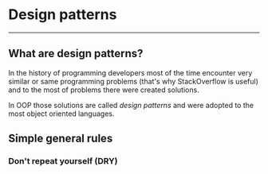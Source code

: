 # Design patterns

---

## What are design patterns?

In the history of programming developers most of the time encounter very similar or same programming problems (that's why StackOverflow is useful) and to the most of problems there were created solutions.

In OOP those solutions are called *design patterns* and were adopted to the most object oriented languages.

## Simple general rules

### Don't repeat yourself (DRY)

